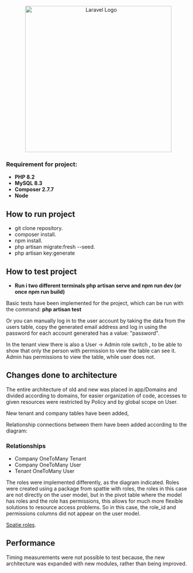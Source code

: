 <p align="center"><a href="https://laravel.com" target="_blank"><img src="https://raw.githubusercontent.com/laravel/art/master/logo-lockup/5%20SVG/2%20CMYK/1%20Full%20Color/laravel-logolockup-cmyk-red.svg" width="400" alt="Laravel Logo"></a></p>

### Requirement for project:
- **PHP 8.2**
- **MySQL 8.3**
- **Composer 2.7.7**
- **Node**


## How to run project

- git clone repository.
- composer install.
- npm install.
- php artisan migrate:fresh --seed.
- php artisan key:generate


## How to test project

- **Run i two different terminals php artisan serve and npm run dev (or once npm run build)**

Basic tests have been implemented for the project, which can be run with the command: **php artisan test**

Or you can manually log in to the user account by taking the data from the users table, 
copy the generated email address and log in using the password for each account generated has a value: "password".

In the tenant view there is also a User -> Admin role switch , to be able to show that only the person with permission to view the table can see it.
Admin has permissions to view the table, while user does not.

## Changes done to architecture
The entire architecture of old and new was placed in app/Domains and divided according to domains,
for easier organization of code, accesses to given resources were restricted by Policy and by global scope on User.

New tenant and company tables have been added,

Relationship connections between them have been added according to the diagram:

### Relationships

- Company OneToMany Tenant <br>
- Company OneToMany User <br>
- Tenant OneToMany User

The roles were implemented differently, as the diagram indicated. 
Roles were created using a package from spattie with roles, 
the roles in this case are not directly on the user model,
but in the pivot table where the model has roles and the role has permissions,
this allows for much more flexible solutions to resource access problems.
So in this case, the role_id and permissions columns did not appear on the user model.

[Spatie roles](https://spatie.be/docs/laravel-permission/v6/introduction).

## Performance

Timing measurements were not possible to test because, the new architecture was expanded with new modules, 
rather than being improved.

